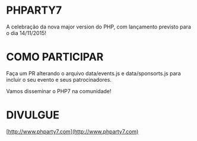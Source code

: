 # PHPARTY7
A celebração da nova major version do PHP, com lançamento previsto para o dia 14/11/2015!

# COMO PARTICIPAR
Faça um PR alterando o arquivo data/events.js e data/sponsorts.js para incluir o seu evento e seus patrocinadores.

Vamos disseminar o PHP7 na comunidade!

# DIVULGUE 
[http://www.phparty7.com](http://www.phparty7.com)
